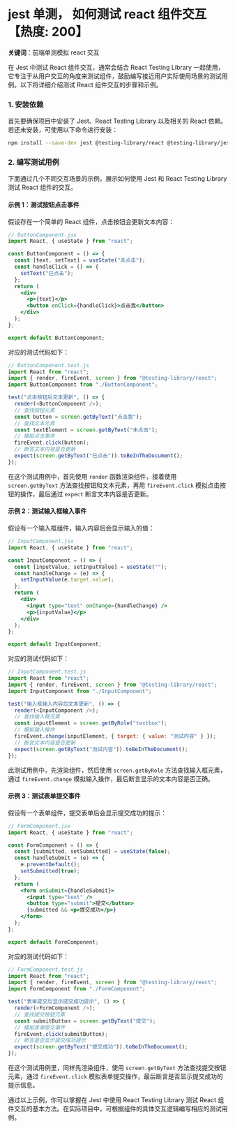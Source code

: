 # jest 单测， 如何测试 react 组件交互【热度: 200】

**关键词**：前端单测模拟 react 交互

在 Jest 中测试 React 组件交互，通常会结合 React Testing Library 一起使用，它专注于从用户交互的角度来测试组件，鼓励编写接近用户实际使用场景的测试用例。以下将详细介绍测试 React 组件交互的步骤和示例。

### 1. 安装依赖

首先要确保项目中安装了 Jest、React Testing Library 以及相关的 React 依赖。若还未安装，可使用以下命令进行安装：

```bash
npm install --save-dev jest @testing-library/react @testing-library/jest-dom
```

### 2. 编写测试用例

下面通过几个不同交互场景的示例，展示如何使用 Jest 和 React Testing Library 测试 React 组件的交互。

#### 示例 1：测试按钮点击事件

假设存在一个简单的 React 组件，点击按钮会更新文本内容：

```jsx
// ButtonComponent.jsx
import React, { useState } from "react";

const ButtonComponent = () => {
  const [text, setText] = useState("未点击");
  const handleClick = () => {
    setText("已点击");
  };
  return (
    <div>
      <p>{text}</p>
      <button onClick={handleClick}>点击我</button>
    </div>
  );
};

export default ButtonComponent;
```

对应的测试代码如下：

```javascript
// ButtonComponent.test.js
import React from "react";
import { render, fireEvent, screen } from "@testing-library/react";
import ButtonComponent from "./ButtonComponent";

test("点击按钮后文本更新", () => {
  render(<ButtonComponent />);
  // 查找按钮元素
  const button = screen.getByText("点击我");
  // 查找文本元素
  const textElement = screen.getByText("未点击");
  // 模拟点击事件
  fireEvent.click(button);
  // 断言文本内容是否更新
  expect(screen.getByText("已点击")).toBeInTheDocument();
});
```

在这个测试用例中，首先使用 `render` 函数渲染组件，接着使用 `screen.getByText` 方法查找按钮和文本元素，再用 `fireEvent.click` 模拟点击按钮的操作，最后通过 `expect` 断言文本内容是否更新。

#### 示例 2：测试输入框输入事件

假设有一个输入框组件，输入内容后会显示输入的值：

```jsx
// InputComponent.jsx
import React, { useState } from "react";

const InputComponent = () => {
  const [inputValue, setInputValue] = useState("");
  const handleChange = (e) => {
    setInputValue(e.target.value);
  };
  return (
    <div>
      <input type="text" onChange={handleChange} />
      <p>{inputValue}</p>
    </div>
  );
};

export default InputComponent;
```

对应的测试代码如下：

```javascript
// InputComponent.test.js
import React from "react";
import { render, fireEvent, screen } from "@testing-library/react";
import InputComponent from "./InputComponent";

test("输入框输入内容后文本更新", () => {
  render(<InputComponent />);
  // 查找输入框元素
  const inputElement = screen.getByRole("textbox");
  // 模拟输入操作
  fireEvent.change(inputElement, { target: { value: "测试内容" } });
  // 断言文本内容是否更新
  expect(screen.getByText("测试内容")).toBeInTheDocument();
});
```

此测试用例中，先渲染组件，然后使用 `screen.getByRole` 方法查找输入框元素，通过 `fireEvent.change` 模拟输入操作，最后断言显示的文本内容是否正确。

#### 示例 3：测试表单提交事件

假设有一个表单组件，提交表单后会显示提交成功的提示：

```jsx
// FormComponent.jsx
import React, { useState } from "react";

const FormComponent = () => {
  const [submitted, setSubmitted] = useState(false);
  const handleSubmit = (e) => {
    e.preventDefault();
    setSubmitted(true);
  };
  return (
    <form onSubmit={handleSubmit}>
      <input type="text" />
      <button type="submit">提交</button>
      {submitted && <p>提交成功</p>}
    </form>
  );
};

export default FormComponent;
```

对应的测试代码如下：

```javascript
// FormComponent.test.js
import React from "react";
import { render, fireEvent, screen } from "@testing-library/react";
import FormComponent from "./FormComponent";

test("表单提交后显示提交成功提示", () => {
  render(<FormComponent />);
  // 查找提交按钮元素
  const submitButton = screen.getByText("提交");
  // 模拟表单提交事件
  fireEvent.click(submitButton);
  // 断言是否显示提交成功提示
  expect(screen.getByText("提交成功")).toBeInTheDocument();
});
```

在这个测试用例里，同样先渲染组件，使用 `screen.getByText` 方法查找提交按钮元素，通过 `fireEvent.click` 模拟表单提交操作，最后断言是否显示提交成功的提示信息。

通过以上示例，你可以掌握在 Jest 中使用 React Testing Library 测试 React 组件交互的基本方法。在实际项目中，可根据组件的具体交互逻辑编写相应的测试用例。